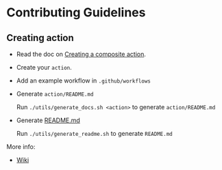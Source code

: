 # Contributing Guidelines

## Creating action

- Read the doc on [Creating a composite action](https://docs.github.com/en/actions/creating-actions/creating-a-composite-action).
- Create your `action`.
- Add an example workflow in `.github/workflows`
- Generate `action/README.md`

    Run `./utils/generate_docs.sh <action>` to generate `action/README.md`
- Generate [README.md](README.md)

    Run `./utils/generate_readme.sh` to generate `README.md`

More info:

- [Wiki](https://wiki.autodesk.com/display/GEN/Dynamo+Reusable+Workflows+and+Composite+Actions)
